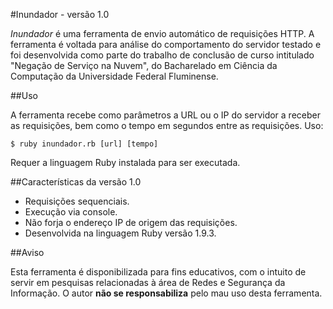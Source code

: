 #Inundador - versão 1.0

*Inundador* é uma ferramenta de envio automático de requisições HTTP. A ferramenta é voltada para análise do comportamento do servidor testado e foi desenvolvida como parte do trabalho de conclusão de curso intitulado "Negação de Serviço na Nuvem", do Bacharelado em Ciência da Computação da Universidade Federal Fluminense.

##Uso

A ferramenta recebe como parâmetros a URL ou o IP do servidor a receber as requisições, bem como o tempo em segundos entre as requisições. Uso:

`$ ruby inundador.rb [url] [tempo]`

Requer a linguagem Ruby instalada para ser executada.

##Características da versão 1.0

* Requisições sequenciais.
* Execução via console.
* Não forja o endereço IP de origem das requisições.
* Desenvolvida na linguagem Ruby versão 1.9.3.

##Aviso

Esta ferramenta é disponibilizada para fins educativos, com o intuito de servir em pesquisas relacionadas à área de Redes e Segurança da Informação. O autor **não se responsabiliza** pelo mau uso desta ferramenta.
